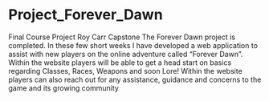 # Project_Forever_Dawn
Final Course Project Roy Carr Capstone
The Forever Dawn project is completed. In these few short weeks I have developed a web application to
assist with new players on the online adventure called “Forever Dawn”. Within the website players will
be able to get a head start on basics regarding Classes, Races, Weapons and soon Lore! Within the website 
players can also reach out for any assistance, guidance and concerns to the game and its growing community
